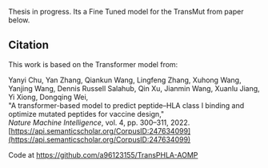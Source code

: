Thesis in progress. Its a Fine Tuned model for the TransMut from paper below.

## Citation

This work is based on the Transformer model from:

Yanyi Chu, Yan Zhang, Qiankun Wang, Lingfeng Zhang, Xuhong Wang, Yanjing Wang, Dennis Russell Salahub, Qin Xu, Jianmin Wang, Xuanlu Jiang, Yi Xiong, Dongqing Wei,  
"A transformer-based model to predict peptide–HLA class I binding and optimize mutated peptides for vaccine design,"  
*Nature Machine Intelligence*, vol. 4, pp. 300–311, 2022.  
[https://api.semanticscholar.org/CorpusID:247634099](https://api.semanticscholar.org/CorpusID:247634099)

Code at https://github.com/a96123155/TransPHLA-AOMP